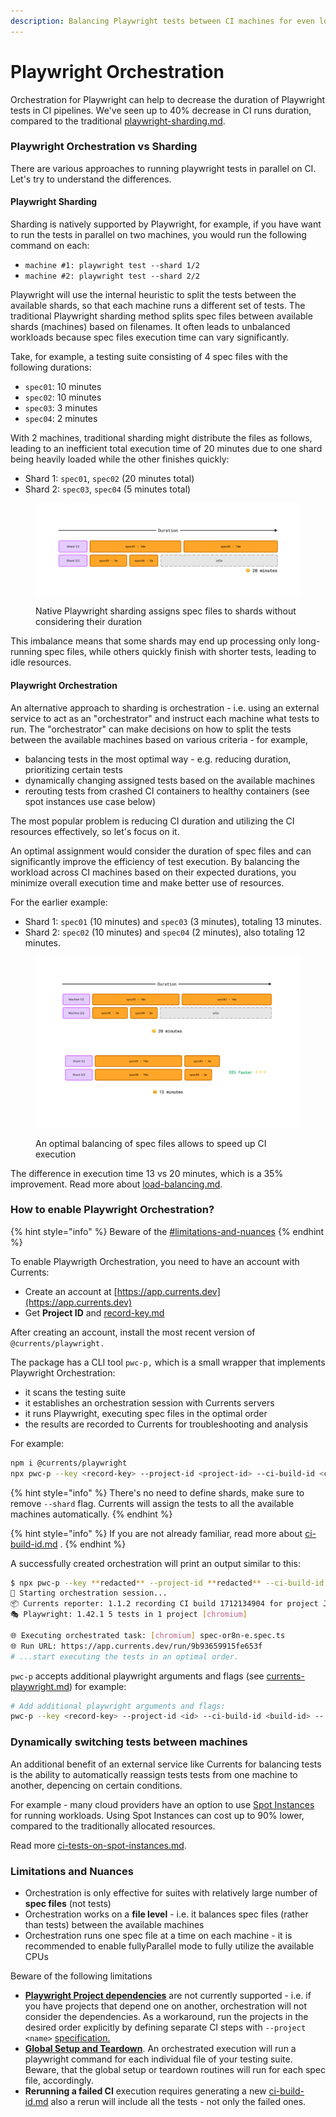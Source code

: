 ```yaml
---
description: Balancing Playwright tests between CI machines for even load distribution.
---
```


# Playwright Orchestration

Orchestration for Playwright can help to decrease the duration of Playwright tests in CI pipelines. We've seen up to 40% decrease in CI runs duration, compared to the traditional [playwright-sharding.md](playwright-sharding.md "mention").

### Playwright Orchestration vs Sharding

There are various approaches to running playwright tests in parallel on CI. Let's try to understand the differences.

#### Playwright Sharding

Sharding is natively supported by Playwright, for example, if you have want to run the tests in parallel on two machines, you would run the following command on each:

* `machine #1: playwright test --shard 1/2`
* `machine #2: playwright test --shard 2/2`

Playwright will use the internal heuristic to split the tests between the available shards, so that each machine runs a different set of tests. The traditional Playwright sharding method splits spec files between available shards (machines) based on filenames. It often leads to unbalanced workloads because spec files execution time can vary significantly.

Take, for example, a testing suite consisting of 4 spec files with the following durations:

* `spec01`: 10 minutes
* `spec02`: 10 minutes
* `spec03`: 3 minutes
* `spec04`: 2 minutes

With 2 machines, traditional sharding might distribute the files as follows, leading to an inefficient total execution time of 20 minutes due to one shard being heavily loaded while the other finishes quickly:

* Shard 1: `spec01`, `spec02` (20 minutes total)
* Shard 2: `spec03`, `spec04` (5 minutes total)

<figure><img src="../../.gitbook/assets/pw-shard-slow.png" alt=""><figcaption><p>Native Playwright sharding assigns spec files to shards without considering their duration</p></figcaption></figure>

This imbalance means that some shards may end up processing only long-running spec files, while others quickly finish with shorter tests, leading to idle resources.

#### Playwright Orchestration

An alternative approach to sharding is orchestration - i.e. using an external service to act as an "orchestrator" and instruct each machine what tests to run. The "orchestrator" can make decisions on how to split the tests between the available machines based on various criteria - for example,

* balancing tests in the most optimal way - e.g. reducing duration, prioritizing certain tests
* dynamically changing assigned tests based on the available machines
* rerouting tests from crashed CI containers to healthy containers (see spot instances use case below)

The most popular problem is reducing CI duration and utilizing the CI resources effectively, so let's focus on it.&#x20;

An optimal assignment would consider the duration of spec files and can significantly improve the efficiency of test execution. By balancing the workload across CI machines based on their expected durations, you minimize overall execution time and make better use of resources.

&#x20;For the earlier example:

* Shard 1: `spec01` (10 minutes) and `spec03` (3 minutes), totaling 13 minutes.
* Shard 2: `spec02` (10 minutes) and `spec04` (2 minutes), also totaling 12 minutes.

<figure><img src="../../.gitbook/assets/pw-shard-fast-bg.png" alt=""><figcaption><p>An optimal balancing of spec files allows to speed up CI execution</p></figcaption></figure>

The difference in execution time 13 vs 20 minutes, which is a 35% improvement. Read more about [load-balancing.md](../load-balancing.md "mention").

### How to enable Playwright Orchestration?

{% hint style="info" %}
Beware of the [#limitations-and-nuances](playwright-orchestration.md#limitations-and-nuances "mention")
{% endhint %}

To enable Playwrigth Orchestration, you need to have an account with Currents:

* Create an account at [https://app.currents.dev](https://app.currents.dev)
* Get **Project ID** and [record-key.md](../record-key.md "mention")

After creating an account, install the most recent version of `@currents/playwright.`&#x20;

The package has a CLI tool `pwc-p,` which is a small wrapper that implements Playwright Orchestration:

* it scans the testing suite
* it establishes an orchestration session with Currents servers
* it runs Playwright, executing spec files in the optimal order
* the results are recorded to Currents for troubleshooting and analysis

For example:

```bash
npm i @currents/playwright
npx pwc-p --key <record-key> --project-id <project-id> --ci-build-id <ci-build-id>
```

{% hint style="info" %}
There's no need to define  shards, make sure to remove `--shard` flag. Currents will assign the tests to all the available machines automatically.&#x20;
{% endhint %}

{% hint style="info" %}
If you are not already familiar, read more about [ci-build-id.md](../ci-build-id.md "mention") .
{% endhint %}

A successfully created orchestration will print an output similar to this:

```bash
$ npx pwc-p --key **redacted** --project-id **redacted** --ci-build-id `date +%s`  -c ./or8n/playwright.config.ts
🚀 Starting orchestration session...
📦 Currents reporter: 1.1.2 recording CI build 1712134904 for project JJzd65, orchestration id 260264cfa16950ab4dc98d5c54333136
🎭 Playwright: 1.42.1 5 tests in 1 project [chromium]

🌐 Executing orchestrated task: [chromium] spec-or8n-e.spec.ts
🌐 Run URL: https://app.currents.dev/run/9b93659915fe653f
# ...start executing the tests in an optimal order.
```

`pwc-p` accepts additional playwright arguments and flags (see [currents-playwright.md](../../integration-with-playwright/currents-playwright.md "mention"))  for example:

```bash
# Add additional playwright arguments and flags:
pwc-p --key <record-key> --project-id <id> --ci-build-id <build-id> -- --workers 2 --timeout 10000
```

### Dynamically switching tests between machines&#x20;

An additional benefit of an external service like Currents for balancing tests is the ability to automatically reassign tests tests from one machine to another, depencing on certain conditions.

For example - many cloud providers have an option to use [Spot Instances](https://aws.amazon.com/ec2/spot/) for running workloads. Using Spot Instances can cost up to 90% lower, compared to the traditionally allocated resources.

Read more [ci-tests-on-spot-instances.md](ci-tests-on-spot-instances.md "mention").

### Limitations and Nuances

* Orchestration is only effective for suites with relatively large number of **spec files** (not tests)
* Orchestration works on a **file level** - i.e. it balances spec files (rather than tests) between the available machines
* Orchestration runs one spec file at a time on each machine - it is recommended to enable fullyParallel mode to fully utilize the available CPUs

Beware of the following limitations

* [**Playwright Project dependencies**](https://playwright.dev/docs/test-projects#dependencies) are not currently supported - i.e. if you have projects that depend one on another, orchestration will not consider the dependencies. As a workaround, run the projects in the desired order explicitly by defining separate CI steps with `--project <name>` [specification.](https://playwright.dev/docs/test-projects#run-projects)&#x20;
* [**Global Setup and Teardown**](https://playwright.dev/docs/test-global-setup-teardown). An orchestrated execution will run a playwright command for each individual file of your testing suite. Beware, that the global setup or teardown routines will run for each spec file, accordingly.&#x20;
* **Rerunning a failed CI** execution requires generating a new [ci-build-id.md](../ci-build-id.md "mention") also a rerun will include all the tests - not only the failed ones.&#x20;
